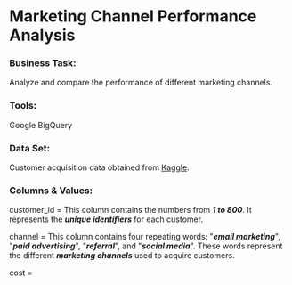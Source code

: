 # Marketing Channel Performance Analysis

### Business Task:
Analyze and compare the performance of different marketing channels.

### Tools:
Google BigQuery

### Data Set:
Customer acquisition data obtained from [Kaggle](https://www.kaggle.com/datasets/bhanupratapbiswas/customer-lifetime-value-analytics-case-study).

### Columns & Values:
customer_id = This column contains the numbers from ***1 to 800***. It represents the ***unique identifiers*** for each customer.

channel = This column contains four repeating words: "***email marketing***", "***paid advertising***", "***referral***", and "***social media***". These words represent the different ***marketing channels*** used to acquire customers.

cost = 
